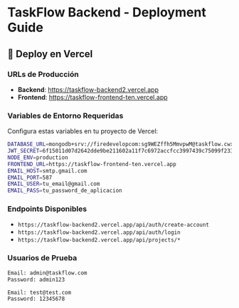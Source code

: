 # TaskFlow Backend - Deployment Guide

## 🚀 Deploy en Vercel

### URLs de Producción
- **Backend**: https://taskflow-backend2.vercel.app
- **Frontend**: https://taskflow-frontend-ten.vercel.app

### Variables de Entorno Requeridas

Configura estas variables en tu proyecto de Vercel:

```bash
DATABASE_URL=mongodb+srv://firedevelopcom:sg9WEZffh5MmvpwM@taskflow.cwxcjwk.mongodb.net/taskflow?retryWrites=true&w=majority&appName=TaskFlow
JWT_SECRET=6f15011d07d2642dde9be211602a11f7c6972accfcc3997439c75099f233f119
NODE_ENV=production
FRONTEND_URL=https://taskflow-frontend-ten.vercel.app
EMAIL_HOST=smtp.gmail.com
EMAIL_PORT=587
EMAIL_USER=tu_email@gmail.com
EMAIL_PASS=tu_password_de_aplicacion
```

### Endpoints Disponibles

- `https://taskflow-backend2.vercel.app/api/auth/create-account`
- `https://taskflow-backend2.vercel.app/api/auth/login`
- `https://taskflow-backend2.vercel.app/api/projects/*`

### Usuarios de Prueba

```bash
Email: admin@taskflow.com
Password: admin123

Email: test@test.com  
Password: 12345678
```